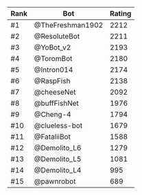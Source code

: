 Rank|Bot|Rating
---|---|---
#1|@TheFreshman1902|2212
#2|@ResoluteBot|2211
#3|@YoBot_v2|2193
#4|@ToromBot|2180
#5|@Intron014|2174
#6|@RaspFish|2138
#7|@cheeseNet|2092
#8|@buffFishNet|1976
#9|@Cheng-4|1794
#10|@clueless-bot|1679
#11|@FataliiBot|1588
#12|@Demolito_L6|1279
#13|@Demolito_L5|1081
#14|@Demolito_L4|995
#15|@pawnrobot|689
